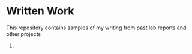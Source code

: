 # Written Work
This repository contains samples of my writing from past lab reports and other projects

1. 
